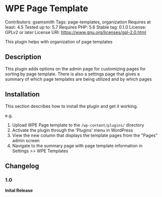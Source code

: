 # WPE Page Template
Contributors: gsamsmith
Tags: page-templates, organization
Requires at least: 4.5
Tested up to: 5.7
Requires PHP: 5.6
Stable tag: 0.1.0
License: GPLv2 or later
License URI: https://www.gnu.org/licenses/gpl-2.0.html

This plugin helps with organization of page templates

## Description

This plugin adds options on the admin page for customizing pages for sorting by page template. There is also a settings
page that gives a summary of which page templates are being utilized and by which pages

## Installation

This section describes how to install the plugin and get it working.

e.g.

1. Upload WPE Page template to the `/wp-content/plugins/` directory
1. Activate the plugin through the 'Plugins' menu in WordPress
1. View the new column that displays the template pages from the "Pages" admin screen
1. Navigate to the summary page with page template information in Settings >> WPE Templates

## Changelog

### 1.0
**Inital Release**
